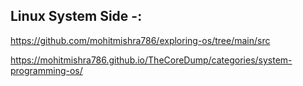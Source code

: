 Linux System Side -:
---------------------------------------------------------------------

https://github.com/mohitmishra786/exploring-os/tree/main/src

https://mohitmishra786.github.io/TheCoreDump/categories/system-programming-os/


